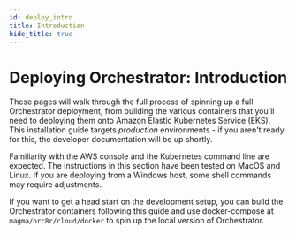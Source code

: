 ```yaml
---
id: deploy_intro
title: Introduction
hide_title: true
---
```

# Deploying Orchestrator: Introduction

These pages will walk through the full process of spinning up a full
Orchestrator deployment, from building the various containers that you'll need
to deploying them onto Amazon Elastic Kubernetes Service (EKS). This
installation guide targets *production* environments - if you aren't ready for
this, the developer documentation will be up shortly.

Familiarity with the AWS console and the Kubernetes command line are expected.
The instructions in this section have been tested on MacOS and Linux. If you
are deploying from a Windows host, some shell commands may require adjustments.

If you want to get a head start on the development setup, you can build the
Orchestrator containers following this guide and use docker-compose at
`magma/orc8r/cloud/docker` to spin up the local version of Orchestrator.
